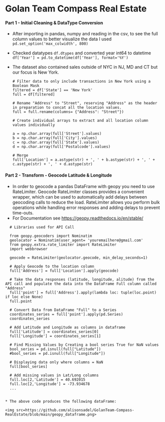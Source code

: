 # Golan Team Compass Real Estate

#### Part 1 - Initial Cleaning & DataType Conversion
     
* After importing in pandas, numpy and reading in the csv, to see the full column values to better visualize the data I used ```pd.set_option('max_colwidth', 800)```

* Checked datatypes ```df.dtypes``` and converted year int64 to datetime  
```df['Year'] = pd.to_datetime(df['Year'], format='%Y')```

* The dataset also contained sales outside of NYC in NJ, MD and CT but our focus is New York. 
  
  ```
  # Filter data to only include transactions in New York using a Boolean Mask
  filtered = df['State'] == 'New York'
  full = df[filtered] 
  
  # Rename "Address" to "Street", reserving "Address" as the header in preparation to concat all the location values.
  full = full.rename(columns= {"Address": "Street"})
  
  # Create individual arrays to extract and all location column values individually
  
  a = np.char.array(full['Street'].values)
  b = np.char.array(full['City'].values)
  c = np.char.array(full['State'].values)
  d = np.char.array(full['Postalcode'].values)
  
  # Merge 
  full['Location'] = a.astype(str) + ', ' + b.astype(str) + ', ' + c.astype(str) + ', ' + d.astype(str)

#### Part 2 - Transform - Geocode Latitude & Longitude 
  
* In order to geocode a pandas DataFrame with geopy you need to use RateLimiter. Geocode RateLimiter classes provides a convenient wrapper, which can be used to automatically add delays between geocoding calls to reduce the load. RateLimiter allows you perform bulk operations while handling error responses and adding delays to prevent time-outs.
* For Documentation see https://geopy.readthedocs.io/en/stable/

```
  # Libraries used for API Call
  
  from geopy.geocoders import Nominatim
  geolocator = Nominatim(user_agent= 'youremailhere@gmail.com'
  from geopy.extra.rate_limiter import RateLimiter
  import webbrowser
  ```

```
  geocode = RateLimiter(geolocator.geocode, min_delay_seconds=1)
 
  # Apply Geocode to the location column
  full['Address'] = full['Location'].apply(geocode)
 
  # Take the data responses (latitude, longitude, alitude) from the API call and populate the data into the DataFrame Full column called "Address"
  full['point'] = full['Address'].apply(lambda loc: tuple(loc.point) if loc else None)
  full.point
  
  # Convert Data from DataFrame "Full" to a Series
  coordinates_series = full['point'].apply(pd.Series)
  coordinates_series
  
  # Add Latitude and Longitude as columns in dataframe
  full['Latitude'] = coordinates_series[0]
  full['Longitude'] = coordinates_series[1]
  
  # Find Missing Values by Creating a bool series True for NaN values 
  bool_series = pd.isnull(full["Latitude"]) 
  #bool_series = pd.isnull(full["Longitude"]) 
  
  # Displaying data only where columns = NaN 
  full[bool_series]
  
  # Add missing values in Lat/Long columns
  full.loc[2,'Latitude'] = 40.692015
  full.loc[2,'Longitude'] = -73.934678
  ...

  
* The above code produces the following dataFrame:

<img src=https://github.com/alisonsadel/GolanTeam-Compass-RealEstate/blob/main/geopy_dataframe.png>
